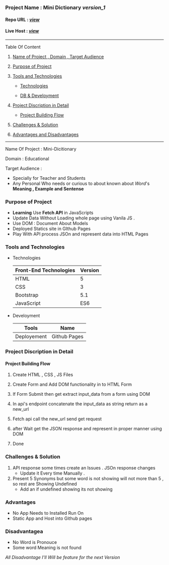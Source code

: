 ### Project Name : Mini Dictionary _version_1_

#### Repo URL : [_view_](https://github.com/one-numan/Mini-Dictionary1)

#### Live Host : [_view_](https://one-numan.github.io/Mini-Dictionary1/)

---

Table Of Content

1. [Name of Project , Domain , Target Audience](#t1)
2. [Purpose of Project](#t2)

3. [Tools and Technologies](#t3)

   - [Technologies](#t3_1)

   - [DB & Develoyment](#t3_3)

4. [Project Discription in Detail](#t4)

   - [Project Building Flow](#t4_1)

5. [Challenges & Solution](#t6)

6. [Advantages and Disadvantages](#t7)

---

<a name='t1'></a>
Name Of Project : Mini-Dicitionary

Domain : Educational

Target Audience :

- Specially for Teacher and Students
- Any Personal Who needs or curious to about known about _Word_'s **Meaning , Example and Sentense**

### Purpose of Project

<a name='t2'></a>

- **Learning** Use **Fetch API** in JavaScripts
- Update Data Without Loading whole page using Vanila JS .
- Use DOM : Document About Models
- Deployed Statics site in GIthub Pages
- Play With API process JSOn and represent data into HTML Pages

### Tools and Technologies

<a name='t3'></a>

- Technologies
  <a name='t3_1'></a>

  | Front-End Technologies | Version |
  | ---------------------- | ------- |
  | HTML                   | 5       |
  | CSS                    | 3       |
  | Bootstrap              | 5.1     |
  | JavaScript             | ES6     |

- Develoyment
  <a name='t3_3'></a>

  | Tools       | Name         |
  | ----------- | ------------ |
  | Deployement | Github Pages |

### Project Discription in Detail

<a name='t4'></a>

#### Project Building Flow

1.  Create HTML , CSS , JS Files

1.  Create Form and Add DOM functionality in to HTML Form

1.  If Form Submit then get extract input_data from a form using DOM

1.  In api's endpoint concatenate the input_data as string return as a new_url

1.  Fetch api call the new_url send get request

1.  after Wait get the JSON response and represent in proper manner using DOM

1.  Done

### Challenges & Solution

<a name='t5'></a>

1. API response some times create an Issues . JSOn response changes
   - Update it Every time Manually .
1. Present 5 Synonyms but some word is not showing will not more than 5 , so rest are Showing Undefined
   - Add an if undefined showing its not showing

### Advantages

<a name='t5'></a>

- No App Needs to Installed Run On
- Static App and Host into Github pages

### Disadvantagea

- No Word is Pronouce
- Some word Meaning is not found

_All Disadvantage I'll Will be feature for the next Version_
